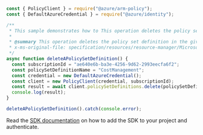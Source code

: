 ```javascript
const { PolicyClient } = require("@azure/arm-policy");
const { DefaultAzureCredential } = require("@azure/identity");

/**
 * This sample demonstrates how to This operation deletes the policy set definition in the given subscription with the given name.
 *
 * @summary This operation deletes the policy set definition in the given subscription with the given name.
 * x-ms-original-file: specification/resources/resource-manager/Microsoft.Authorization/stable/2021-06-01/examples/deletePolicySetDefinition.json
 */
async function deleteAPolicySetDefinition() {
  const subscriptionId = "ae640e6b-ba3e-4256-9d62-2993eecfa6f2";
  const policySetDefinitionName = "CostManagement";
  const credential = new DefaultAzureCredential();
  const client = new PolicyClient(credential, subscriptionId);
  const result = await client.policySetDefinitions.delete(policySetDefinitionName);
  console.log(result);
}

deleteAPolicySetDefinition().catch(console.error);
```

Read the [SDK documentation](https://github.com/Azure/azure-sdk-for-js/blob/%40azure%2Farm-policy_5.0.1/sdk/policy/arm-policy/README.md) on how to add the SDK to your project and authenticate.
